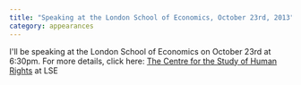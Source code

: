 ```yaml
---
title: "Speaking at the London School of Economics, October 23rd, 2013"
category: appearances
---
```

I'll be speaking at the London School of Economics on October 23rd at 6:30pm. For more details, click here: [The Centre for the Study of Human Rights](http://www.lse.ac.uk/humanRights/events/2013/Bennoune.aspx) at LSE